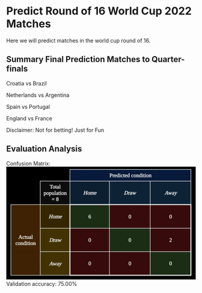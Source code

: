 Predict Round of 16 World Cup 2022 Matches
===============
Here we will predict matches in the world cup round of 16.

**Summary Final Prediction Matches to Quarter-finals**
---------------
Croatia vs Brazil

Netherlands vs Argentina

Spain vs Portugal

England vs France


Disclaimer: Not for betting! Just for Fun

**Evaluation Analysis**
---------------
Confusion Matrix:
![alt text](https://github.com/ryanditadhi/Predict-FIFA-World-Cup-2022-Matches/blob/main/Round%20of%2016%20World%20Cup%202022%20Matches/r16_confusionmatrix.jpg?raw=true)
Validation accuracy:
75.00%
